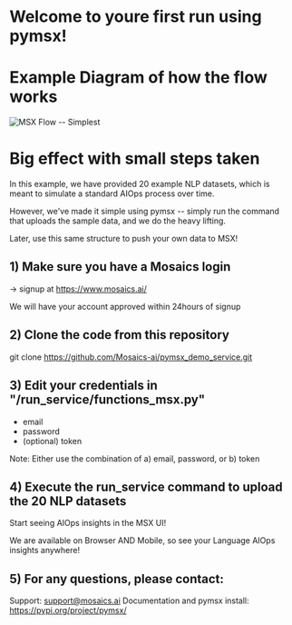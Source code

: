 # Welcome to youre first run using pymsx!

# Example Diagram of how the flow works
![MSX Flow -- Simplest](https://user-images.githubusercontent.com/79324142/220977307-35b8aea8-c580-4608-a7f1-4d6b6e76e9a8.png)


# Big effect with small steps taken

In this example, we have provided 20 example NLP datasets, which is meant to simulate a standard AIOps process over time. 

However, we've made it simple using pymsx -- simply run the command that uploads the sample data, and we do the heavy lifting. 

Later, use this same structure to push your own data to MSX!


## 1) Make sure you have a Mosaics login
  -> signup at https://www.mosaics.ai/
    
    
We will have your account approved within 24hours of signup
  
## 2) Clone the code from this repository

git clone https://github.com/Mosaics-ai/pymsx_demo_service.git

## 3) Edit your credentials in "/run_service/functions_msx.py"
  - email
  - password
  - (optional) token
  
  Note: Either use the combination of a) email, password, or b) token
  
## 4) Execute the run_service command to upload the 20 NLP datasets
 Start seeing AIOps insights in the MSX UI! 
 
 We are available on Browser AND Mobile, so see your Language AIOps insights anywhere!



## 5) For any questions, please contact:
Support: support@mosaics.ai
Documentation and pymsx install: https://pypi.org/project/pymsx/
